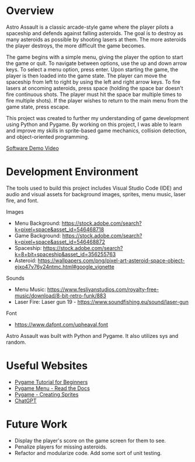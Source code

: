 # Overview

Astro Assault is a classic arcade-style game where the player pilots a spaceship and defends against falling asteroids. The goal is to destroy as many asteroids as possible by shooting lasers at them. The more asteroids the player destroys, the more difficult the game becomes.

The game begins with a simple menu, giving the player the option to start the game or quit. To navigate between options, use the up and down arrow keys. To select a menu option, press enter. Upon starting the game, the player is then loaded into the game state. The player can move the spaceship from left to right by using the left and right arrow keys. To fire lasers at oncoming asteroids, press space (holding the space bar doesn't fire continuous shots. The player must hit the space bar multiple times to fire multiple shots). If the player wishes to return to the main menu from the game state, press escape.

This project was created to further my understanding of game development using Python and Pygame. By working on this project, I was able to learn and improve my skills in sprite-based game mechanics, collision detection, and object-oriented programming.

[Software Demo Video](http://youtube.link.goes.here)

# Development Environment

The tools used to build this project includes Visual Studio Code (IDE) and audio and visual assets for background images, sprites, menu music, laser fire, and font.

Images

- Menu Background: https://stock.adobe.com/search?k=pixel+space&asset_id=546468718
- Game Background: https://stock.adobe.com/search?k=pixel+space&asset_id=546468872
- Spaceship: https://stock.adobe.com/search?k=8+bit+spaceship&asset_id=356255763
- Asteroid: https://wallpapers.com/png/pixel-art-asteroid-space-object-ejxo47v76y24ntmc.html#google_vignette

Sounds

- Menu Music: https://www.fesliyanstudios.com/royalty-free-music/download/8-bit-retro-funk/883
- Laser Fire: Laser gun 19 - https://www.soundfishing.eu/sound/laser-gun

Font

- https://www.dafont.com/upheaval.font

Astro Assault was built with Python and Pygame. It also utilizes sys and random.

# Useful Websites

- [Pygame Tutorial for Beginners](https://www.youtube.com/watch?v=FfWpgLFMI7w)
- [Pygame Menu - Read the Docs](https://pygame-menu.readthedocs.io/en/latest/)
- [Pygame - Creating Sprites](https://www.geeksforgeeks.org/pygame-creating-sprites/)
- [ChatGPT](https://chatgpt.com/)

# Future Work

- Display the player's score on the game screen for them to see.
- Penalize players for missing asteroids.
- Refactor and modularize code. Add some sort of unit testing.
